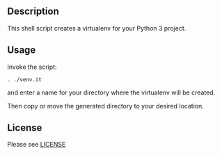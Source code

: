 ## Description

This shell script creates a virtualenv for your Python 3 project.

## Usage

Invoke the script:

```
. ./venv.it
```
and enter a name for your directory where the virtualenv will be created.

Then copy or move the generated directory to your desired location.

## License
Please see [LICENSE](LICENSE)
